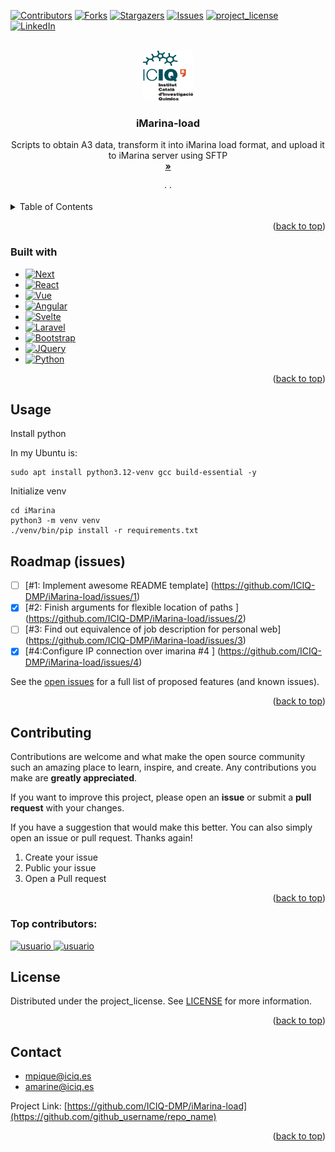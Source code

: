 <!-- Improved compatibility of back to top link: See: https://github.com/othneildrew/Best-README-Template/pull/73 -->
<a id="readme-top"></a>
<!--

-->

  

<!-- PROJECT SHIELDS -->
<!--
*** I'm using markdown "reference style" links for readability.
*** Reference links are enclosed in brackets [ ] instead of parentheses ( ).
*** See the bottom of this document for the declaration of the reference variables
*** for contributors-url, forks-url, etc. This is an optional, concise syntax you may use.
*** https://www.markdownguide.org/basic-syntax/#reference-style-links
-->
[![Contributors][contributors-shield]][contributors-url]
[![Forks][forks-shield]][forks-url]
[![Stargazers][stars-shield]][stars-url]
[![Issues][issues-shield]][issues-url]
[![project_license][license-shield]][license-url]
[![LinkedIn][linkedin-shield]][linkedin-url]



[linkedin-shield]: https://img.shields.io/badge/LinkedIn-blue?style=for-the-badge&logo=linkedin&logoColor=white
[linkedin-url]: https://es.linkedin.com/company/iciq


[contributors-url]: https://github.com/ICIQ-DMP/iMarina-load/graphs/contributors
[contributors-shield]: https://img.shields.io/badge/Contributors-green?style=for-the-badge&logo=github&logoColor=white


[forks-url]: https://github.com/ICIQ-DMP/iMarina-load/forks
[forks-url]: https://img.shields.io/badge/Forks-blue?style=for-the-badge&logo=github&logoColor=white



[stars-url]: https://github.com/ICIQ-DMP/iMarina-load/stargazers
[stars-shield]: https://img.shields.io/badge/Stars-yellow?style=for-the-badge&logo=github&logoColor=white


[issues-url]: https://github.com/ICIQ-DMP/iMarina-load/issues
[issues-url]: https://img.shields.io/badge/Issues-red?style=for-the-badge&logo=github&logoColor=white

[license-shield]: https://img.shields.io/badge/License-MIT-green?style=for-the-badge&logo=github
[license-url]: https://github.com/ICIQ-DMP/iMarina-load/blob/master/LICENSE







<!-- PROJECT LOGO -->
<br />
<div align="center">
  <a href="[https://github.com/github_username/repo_name](https://github.com/ICIQ-DMP/iMarina-load)">
    <img src="images/logo_iciq.png" alt="Logo" width="80" height="80">
  </a>

<h3 align="center">iMarina-load</h3>

  <p align="center">
    Scripts to obtain A3 data, transform it into iMarina load format, and upload it to iMarina server using SFTP
    <br />
    <a href="https://github.com/ICIQ-DMP/iMarina-load"><strong> »</strong></a>
    <br />
    <br />
    <a href="https://github.com/ICIQ-DMP/iMarina-load"></a>
    &middot;
    <a href="https://github.com/ICIQ-DMP/iMarina-load"></a>
    &middot;
    <a href="https://github.com/ICIQ-DMP/iMarina-load"></a>
  </p>
</div>



<!-- TABLE OF CONTENTS -->
<details>

  <summary>Table of Contents</summary>
<ol>
<li>
    <a href="#about-the-project">About The Project</a>
<ul>
    <li><a href="#built-with">Built With</a></li>
    
</ul> 

  
</li>
 <li>
<a href="#getting-started">Getting Started</a>

<ul>
     <li><a href="#prerequisites">Prerequisites</a></li>
     <li><a href="#installation">Installation</a></li>
     
  
</ul>

 </li>

 <li><a href="#usage">Usage</a></li>
 <li><a href="#roadmap">Roadmap</a></li>
 <li><a href="#contributing">Contributing</a></li>
 <li><a href="#license">License</a></li>
 <li><a href="#contact">Contact</a></li>
  
</ol>
  
</details>






  





<!-- ABOUT THE PROJECT -->

 

<p align="right">(<a href="#readme-top">back to top</a>)</p>


### Built with

* [![Next][Next.js]][Next-url]
* [![React][React.js]][React-url]
* [![Vue][Vue.js]][Vue-url]
* [![Angular][Angular.io]][Angular-url]
* [![Svelte][Svelte.dev]][Svelte-url]
* [![Laravel][Laravel.com]][Laravel-url]
* [![Bootstrap][Bootstrap.com]][Bootstrap-url]
* [![JQuery][JQuery.com]][JQuery-url]
* [![Python][Python]][Python-url]


<p align="right">(<a href="#readme-top">back to top</a>)</p>



<!-- GETTING STARTED -->

<!-- vacio -->

<!-- Prerequisites -->
<!-- vacio -->


## Usage
Install python

In my Ubuntu is:

```
sudo apt install python3.12-venv gcc build-essential -y
```

Initialize venv

```
cd iMarina
python3 -m venv venv
./venv/bin/pip install -r requirements.txt 

```


<!-- ROADMAP for issues -->
## Roadmap (issues)

- [ ] [#1: Implement awesome README template] (https://github.com/ICIQ-DMP/iMarina-load/issues/1) 
- [x] [#2: Finish arguments for flexible location of paths ] (https://github.com/ICIQ-DMP/iMarina-load/issues/2)
- [ ] [#3: Find out equivalence of job description for personal web] (https://github.com/ICIQ-DMP/iMarina-load/issues/3)
- [x] [#4:Configure IP connection over imarina #4 ] (https://github.com/ICIQ-DMP/iMarina-load/issues/4)

See the [open issues](https://github.com/ICIQ-DMP/iMarina-load) for a full list of proposed features (and known issues).

<p align="right">(<a href="#readme-top">back to top</a>)</p>



<!-- CONTRIBUTING -->
## Contributing

Contributions are welcome and what make the open source community such an amazing place to learn, inspire, and create. Any contributions you make are **greatly appreciated**.

If you want to improve this project, please open an **issue** or submit a **pull request** with your changes.

If you have a suggestion that would make this better.
You can also simply open an issue or pull request.
Thanks again!

1. Create your issue
2. Public your issue
3. Open a Pull request

<p align="right">(<a href="#readme-top">back to top</a>)</p>

### Top contributors:

<a href="https://github.com/AleixMT">
   <img src="https://avatars.githubusercontent.com/AleixMT" width="80px" alt="usuario"/>
  
</a>



<a href="https://github.com/MARIO31XD">
   <img src="https://avatars.githubusercontent.com/MARIO31XD" width="80px" alt="usuario"/>
  
</a>


<!-- LICENSE -->
## License

Distributed under the project_license. See [LICENSE](https://github.com/ICIQ-DMP/iMarina-load/blob/master/LICENSE) for more information.

<p align="right">(<a href="#readme-top">back to top</a>)</p>

<!-- CONTACT -->
## Contact

- mpique@iciq.es
- amarine@iciq.es

Project Link: [https://github.com/ICIQ-DMP/iMarina-load](https://github.com/github_username/repo_name)

<p align="right">(<a href="#readme-top">back to top</a>)</p>



<!-- ACKNOWLEDGMENTS (agradecimientos) -->

<!--
* []()
* []()
* []()

<p align="right">(<a href="#readme-top">back to top</a>)</p>
-->



<!-- MARKDOWN LINKS & IMAGES -->
<!-- https://www.markdownguide.org/basic-syntax/#reference-style-links -->
[contributors-shield]: https://img.shields.io/github/contributors/github_username/repo_name.svg?style=for-the-badge
[contributors-url]: https://github.com/github_username/repo_name/graphs/contributors
[forks-shield]: https://img.shields.io/github/forks/github_username/repo_name.svg?style=for-the-badge
[forks-url]: https://github.com/github_username/repo_name/network/members
[stars-shield]: https://img.shields.io/github/stars/github_username/repo_name.svg?style=for-the-badge
[stars-url]: https://github.com/github_username/repo_name/stargazers
[issues-shield]: https://img.shields.io/github/issues/github_username/repo_name.svg?style=for-the-badge
[issues-url]: https://github.com/github_username/repo_name/issues
[license-shield]: https://img.shields.io/github/license/github_username/repo_name.svg?style=for-the-badge
[license-url]: https://github.com/github_username/repo_name/blob/master/LICENSE.txt
[linkedin-shield]: https://img.shields.io/badge/-LinkedIn-black.svg?style=for-the-badge&logo=linkedin&colorB=555
[linkedin-url]: https://linkedin.com/in/linkedin_username
[product-screenshot]: images/screenshot.png
[Next.js]: https://img.shields.io/badge/next.js-000000?style=for-the-badge&logo=nextdotjs&logoColor=white
[Next-url]: https://nextjs.org/
[React.js]: https://img.shields.io/badge/React-20232A?style=for-the-badge&logo=react&logoColor=61DAFB
[React-url]: https://reactjs.org/
[Vue.js]: https://img.shields.io/badge/Vue.js-35495E?style=for-the-badge&logo=vuedotjs&logoColor=4FC08D
[Vue-url]: https://vuejs.org/
[Angular.io]: https://img.shields.io/badge/Angular-DD0031?style=for-the-badge&logo=angular&logoColor=white
[Angular-url]: https://angular.io/
[Svelte.dev]: https://img.shields.io/badge/Svelte-4A4A55?style=for-the-badge&logo=svelte&logoColor=FF3E00
[Svelte-url]: https://svelte.dev/
[Laravel.com]: https://img.shields.io/badge/Laravel-FF2D20?style=for-the-badge&logo=laravel&logoColor=white
[Laravel-url]: https://laravel.com
[Bootstrap.com]: https://img.shields.io/badge/Bootstrap-563D7C?style=for-the-badge&logo=bootstrap&logoColor=white
[Bootstrap-url]: https://getbootstrap.com
[JQuery.com]: https://img.shields.io/badge/jQuery-0769AD?style=for-the-badge&logo=jquery&logoColor=white
[JQuery-url]: https://jquery.com 
[Python]: https://img.shields.io/badge/python-3670A0?style=for-the-badge&logo=python&logoColor=ffdd54
[Python-url]: https://www.python.org/
